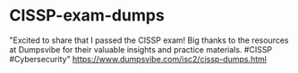 # CISSP-exam-dumps
"Excited to share that I passed the CISSP exam! Big thanks to the resources at Dumpsvibe for their valuable insights and practice materials. #CISSP #Cybersecurity"
https://www.dumpsvibe.com/isc2/cissp-dumps.html
